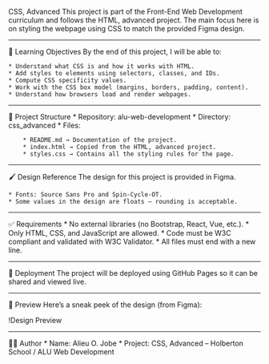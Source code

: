 CSS, Advanced
This project is part of the Front-End Web Development curriculum and follows the HTML, advanced project. The main focus here is on styling the webpage using CSS to match the provided Figma design.

----

🎯 Learning Objectives
By the end of this project, I will be able to:

	* Understand what CSS is and how it works with HTML.
	* Add styles to elements using selectors, classes, and IDs.
	* Compute CSS specificity values.
	* Work with the CSS box model (margins, borders, padding, content).
	* Understand how browsers load and render webpages.

----

📂 Project Structure
	* Repository: alu-web-development
	* Directory: css_advanced
	* Files:

		* README.md → Documentation of the project.
		* index.html → Copied from the HTML, advanced project.
		* styles.css → Contains all the styling rules for the page.

----

🖌️ Design Reference
The design for this project is provided in Figma.

	* Fonts: Source Sans Pro and Spin-Cycle-OT.
	* Some values in the design are floats — rounding is acceptable.

----

✅ Requirements
	* No external libraries (no Bootstrap, React, Vue, etc.).
	* Only HTML, CSS, and JavaScript are allowed.
	* Code must be W3C compliant and validated with W3C Validator.
	* All files must end with a new line.

----

🚀 Deployment
The project will be deployed using GitHub Pages so it can be shared and viewed live.

----

📸 Preview
Here’s a sneak peek of the design (from Figma):

!Design Preview

----

👨‍💻 Author
	* Name: Alieu O. Jobe
	* Project: CSS, Advanced – Holberton School / ALU Web Development

